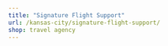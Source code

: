 ```yaml
---
title: "Signature Flight Support"
url: /kansas-city/signature-flight-support/
shop: travel agency
---
```

